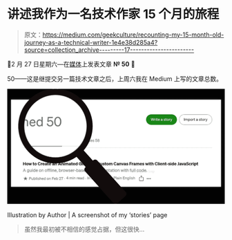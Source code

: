 # 讲述我作为一名技术作家 15 个月的旅程

> 原文：<https://medium.com/geekculture/recounting-my-15-month-old-journey-as-a-technical-writer-1e4e38d285a4?source=collection_archive---------17----------------------->

📅2 月 27 日星期六—在[媒体](/)上发表文章 **№ 50** 👏

50——这是继提交另一篇技术文章之后，上周六我在 Medium 上写的文章总数。

![](img/a39384221c9149ed3b1eb1d0975fb251.png)

Illustration by Author | A screenshot of my ‘stories’ page

> 虽然我最初被不相信的感觉占据，但这很快…